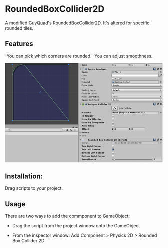 # RoundedBoxCollider2D

A modified [GuyQuad](https://github.com/GuyQuad/Custom-2D-Colliders)'s RoundedBoxCollider2D.
It's altered for specific rounded tiles.

## Features
-You can pick which corners are rounded.
-You can adjust smoothness.

![Screenshot](Example.png?raw=true "Example")

## Installation:
Drag scripts to your project.

## Usage
There are two ways to add the commponent to GameObject:

- Drag the script from the project window onto the GameObject
 
- From the inspector window: Add Component > Physics 2D > Rounded Box Collider 2D
